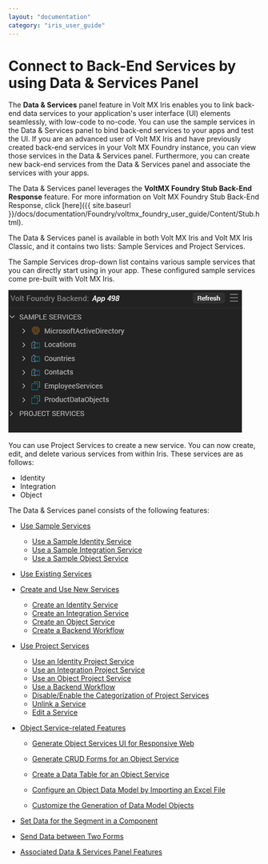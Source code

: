 ```yaml
---
layout: "documentation"
category: "iris_user_guide"
---
```

                          


Connect to Back-End Services by using Data & Services Panel
===========================================================

The **Data & Services** panel feature in Volt MX Iris enables you to link back-end data services to your application's user interface (UI) elements seamlessly, with low-code to no-code. You can use the sample services in the Data & Services panel to bind back-end services to your apps and test the UI. If you are an advanced user of Volt MX Iris and have previously created back-end services in your Volt MX Foundry instance, you can view those services in the Data & Services panel. Furthermore, you can create new back-end services from the Data & Services panel and associate the services with your apps.

The Data & Services panel leverages the **VoltMX Foundry Stub Back-End Response** feature. For more information on Volt MX Foundry Stub Back-End Response, click [here]({{ site.baseurl }}/docs/documentation/Foundry/voltmx_foundry_user_guide/Content/Stub.html).

The Data & Services panel is available in both Volt MX Iris and Volt MX Iris Classic, and it contains two lists: Sample Services and Project Services.

The Sample Services drop-down list contains various sample services that you can directly start using in your app. These configured sample services come pre-built with Volt MX Iris.

![](Resources/Images/Data___Services_Panel_448x294.png)

You can use Project Services to create a new service. You can now create, edit, and delete various services from within Iris. These services are as follows:

*   Identity
*   Integration
*   Object

The Data & Services panel consists of the following features:

*   [Use Sample Services](DataPanel.html#use-sample-services)
    *   [Use a Sample Identity Service](DataPanel.html#use-a-sample-identity-service)
    *   [Use a Sample Integration Service](DataPanel.html#use-a-sample-integration-service)
    *   [Use a Sample Object Service](DataPanel.html#use-a-sample-object-service)
*   [Use Existing Services](DataPanel.html#use-existing-services)
*   [Create and Use New Services](DataPanel.html#create-and-use-new-services)
    *   [Create an Identity Service](DataPanel.html#create-an-identity-service)
    *   [Create an Integration Service](DataPanel.html#create-an-integration-service)
    *   [Create an Object Service](DataPanel.html#create-an-object-service)
    *   [Create a Backend Workflow](DataPanel.html#create-an-integration-service)
*   [Use Project Services](DataPanel.html#use-project-services)
    *   [Use an Identity Project Service](DataPanel.html#use-an-identity-project-service)
    *   [Use an Integration Project Service](DataPanel.html#use-an-integration-project-service)
    *   [Use an Object Project Service](DataPanel.html#use-an-object-project-service)
    *   [Use a Backend Workflow](DataPanel.html#use-an-object-project-service)
    *   [Disable/Enable the Categorization of Project Services](DataPanel.html#disable/enablecategorizationofProjectServices)
    *   [Unlink a Service](DataPanel.html#unlink-a-service)
    *   [Edit a Service](DataPanel.html#edit-a-service)
*   [Object Service-related Features](DataPanel.html#object-service-related-features)
    
    *   [Generate Object Services UI for Responsive Web](DataPanel.html#generate-object-services-ui-for-responsive-web)
    *   [Generate CRUD Forms for an Object Service](DataPanel.html#generate-crud-forms-for-an-object-service)
        
    *   [Create a Data Table for an Object Service](DataPanel.html#create-a-data-table-for-an-object-service)
        
    *   [Configure an Object Data Model by Importing an Excel File](DataPanel.html#configure-an-object-data-model-by-importing-an-excel-file)
        
    *   [Customize the Generation of Data Model Objects](#CustomizetheGenerationofDataModelObjects)
*   [Set Data for the Segment in a Component](DataPanel.html#set-data-for-the-segment-in-a-component)
*   [Send Data between Two Forms](DataPanel.html#send-data-between-two-forms)
*   [Associated Data & Services Panel Features](DataPanel.html#associated-data-amp-services-panel-features)
